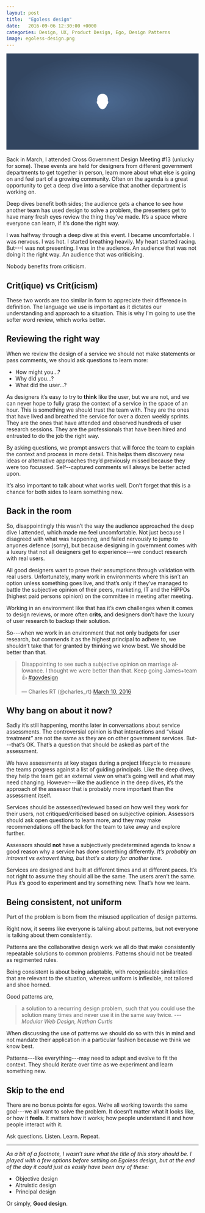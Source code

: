 ```yaml
---
layout: post
title:  "Egoless design"
date:   2016-09-06 12:30:00 +0000
categories: Design, UX, Product Design, Ego, Design Patterns
image: egoless-design.png
---
```


![A light circle on a dark background](/assets/2016/09/egoless-design/egoless-design.png)

Back in March, I attended Cross Government Design Meeting #13 (unlucky for some). These events are held for designers from different government departments to get together in person, learn more about what else is going on and feel part of a growing community. Often on the agenda is a great opportunity to get a deep dive into a service that another department is working on. 

Deep dives benefit both sides; the audience gets a chance to see how another team has used design to solve a problem, the presenters get to have many fresh eyes review the thing they’ve made. It’s a space where everyone can learn, if it’s done the right way.

I was halfway through a deep dive at this event.  I became uncomfortable. I was nervous. I was hot. I started breathing heavily. My heart started racing. But---I was not presenting. I was in the audience. An audience that was not doing it the right way. An audience that was criticising.

Nobody benefits from criticism.

## Crit(ique) vs Crit(icism)

These two words are too similar in form to appreciate their difference in definition. The language we use is important as it dictates our understanding and approach to a situation. This is why I’m going to use the softer word review, which works better.

## Reviewing the right way

When we review the design of a service we should not make statements or pass comments, we should ask questions to learn more:

- How might you...?
- Why did you...?
- What did the user...?

As designers it’s easy to try to **think** like the user, but we are not, and we can never hope to fully grasp the context of a service in the space of an hour. This is something we should trust the team with. They are the ones that have lived and breathed the service for over a dozen weekly sprints. They are the ones that have attended and observed hundreds of user research sessions. They are the professionals that have been hired and entrusted to do the job the right way.

By asking questions, we prompt answers that will force the team to explain the context and process in more detail. This helps them discovery new ideas or alternative approaches they’d previously missed because they were too focussed. Self--captured comments will always be better acted upon.

It’s also important to talk about what works well. Don’t forget that this is a chance for both sides to learn something new.

## Back in the room

So, disappointingly this wasn’t the way the audience approached the deep dive I attended, which made me feel uncomfortable. Not just because I disagreed with what was happening, and failed nervously to jump to anyones defence (sorry), but because designing in government comes with a luxury that not all designers get to experience---we conduct research with real users. 

All good designers want to prove their assumptions through validation with real users. Unfortunately, many work in environments where this isn’t an option unless something goes live, and that’s only if they’ve managed to battle the subjective opinion of their peers, marketing, IT and the HiPPOs (highest paid persons opinion) on the committee in meeting after meeting.

Working in an environment like that has it’s own challenges when it comes to design reviews, or more often **crits**, and designers don’t have the luxury of user research to backup their solution.

So---when we work in an environment that not only budgets for user research, but commends it as the highest principal to adhere to, we shouldn’t take that for granted by thinking we know best. We should be better than that.

<blockquote class="twitter-tweet" data-lang="en"><p lang="en" dir="ltr">Disappointing to see such a subjective opinion on marriage allowance. I thought we were better than that. Keep going James+team 👍 <a href="https://twitter.com/hashtag/govdesign?src=hash">#govdesign</a></p>&mdash; Charles RT (@charles_rt) <a href="https://twitter.com/charles_rt/status/707964380294545408">March 10, 2016</a></blockquote> <script async src="//platform.twitter.com/widgets.js" charset="utf-8"></script>

## Why bang on about it now?

Sadly it’s still happening, months later in conversations about service assessments. The controversial opinion is that interactions and “visual treatment” are not the same as they are on other government services. But---that’s OK. That’s a question that should be asked as part of the assessment. 

We have assessments at key stages during a project lifecycle to measure the teams progress against a list of guiding principals. Like the deep dives, they help the team get an external view on what’s going well and what may need changing. However---like the audience in the deep dives, it’s the approach of the assessor that is probably more important than the assessment itself. 

Services should be assessed/reviewed based on how well they work for their users, not critiqued/criticised based on subjective opinion. Assessors should ask open questions to learn more, and they may make recommendations off the back for the team to take away and explore further.

Assessors should **not** have a subjectively predetermined agenda to know a good reason why a service has done something differently. *It’s probably an introvert vs extrovert thing, but that’s a story for another time.*

Services are designed and built at different times and at different paces. It’s not right to assume they should all be the same. The users aren’t the same. Plus it’s good to experiment and try something new. That’s how we learn.

## Being consistent, not uniform

Part of the problem is born from the misused application of design patterns.

Right now, it seems like everyone is talking about patterns, but not everyone is talking about them consistently. 

Patterns are the collaborative design work we all do that make consistently repeatable solutions to common problems. Patterns should not be treated as regimented rules. 

Being consistent is about being adaptable, with recognisable similarities that are relevant to the situation, whereas uniform is inflexible, not tailored and shoe horned.

Good patterns are,

> a solution to a recurring design problem, such that you could use the solution many times and never use it in the same way twice. ---<cite>Modular Web Design, Nathan Curtis</cite>

When discussing the use of patterns we should do so with this in mind and not mandate their application in a particular fashion because we think we know best.

Patterns---like everything---may need to adapt and evolve to fit the context. They should iterate over time as we experiment and learn something new.

## Skip to the end

There are no bonus points for egos. We’re all working towards the same goal---we all want to solve the problem. It doesn’t matter what it looks like, or how it **feels**. It matters how it works; how people understand it and how people interact with it.

Ask questions. Listen. Learn. Repeat.

---

*As a bit of a footnote, I wasn’t sure what the title of this story should be. I played with a few options before settling on Egoless design, but at the end of the day it could just as easily have been any of these:*

- Objective design
- Altruistic design
- Principal design

Or simply, **Good design**.
